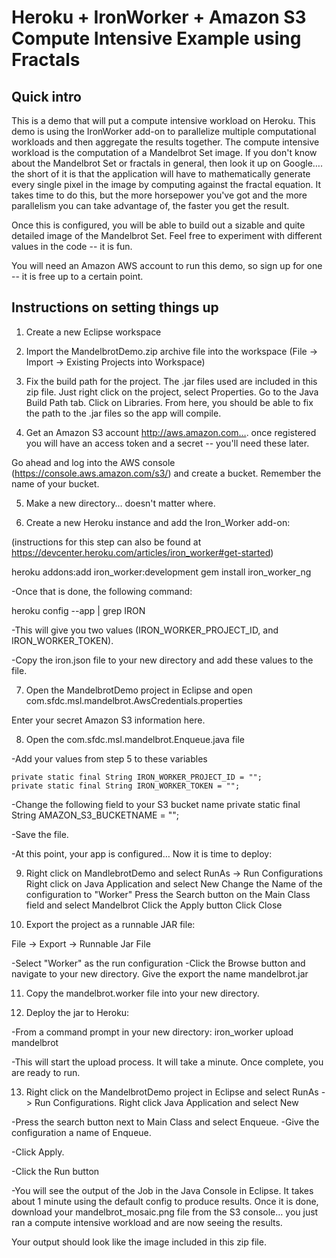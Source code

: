 Heroku + IronWorker + Amazon S3  Compute Intensive Example using Fractals
==============

Quick intro
--------------


This is a demo that will put a compute intensive workload on Heroku.  This demo is using the IronWorker add-on to parallelize multiple computational workloads and then aggregate the results together.  The compute intensive workload is the computation of a Mandelbrot Set image.  If you don't know about the Mandelbrot Set or fractals in general, then look it up on Google…. the short of it is that the application will have to mathematically generate every single pixel in the image by computing against the fractal equation.  It takes time to do this, but the more horsepower you've got and the more parallelism you can take advantage of, the faster you get the result.

Once this is configured, you will be able to build out a sizable and quite detailed image of the Mandelbrot Set.  Feel free to experiment with different values in the code -- it is fun.

You will need an Amazon AWS account to run this demo, so sign up for one -- it is free up to a certain point.



Instructions on setting things up 
--------------

1.  Create a new Eclipse workspace

2. Import the MandelbrotDemo.zip archive file into the workspace (File -> Import -> Existing Projects into Workspace)

3. Fix the build path for the project.  The .jar files used are included in this zip file.  Just right click on the project, select Properties.  Go to the Java Build Path tab.  Click on Libraries.  From here, you should be able to fix the path to the .jar files so the app will compile.

4. Get an Amazon S3 account http://aws.amazon.com…. once registered you will have an access token and a secret -- you'll need these later.

Go ahead and log into the AWS console (https://console.aws.amazon.com/s3/) and create a bucket.  Remember the name of your bucket.  

5. Make a new directory… doesn't matter where. 

6. Create a new Heroku instance and add the Iron_Worker add-on:

(instructions for this step can also be found at https://devcenter.heroku.com/articles/iron_worker#get-started)

heroku addons:add iron_worker:development
gem install iron_worker_ng


-Once that is done, the following command:

heroku config --app <your heroku app name> | grep IRON 

-This will give you two values (IRON_WORKER_PROJECT_ID, and IRON_WORKER_TOKEN).  

-Copy the iron.json file to your new directory and add these values to the file.

7. Open the MandelbrotDemo project in Eclipse and open com.sfdc.msl.mandelbrot.AwsCredentials.properties

Enter your secret Amazon S3 information here.

8. Open the com.sfdc.msl.mandelbrot.Enqueue.java file

-Add your values from step 5 to these variables 

	private static final String IRON_WORKER_PROJECT_ID = "";
	private static final String IRON_WORKER_TOKEN = "";

-Change the following field to your S3 bucket name
	private static final String AMAZON_S3_BUCKETNAME = "";

-Save the file.

-At this point, your app is configured… Now it is time to deploy:



9. Right click on MandlebrotDemo and select RunAs -> Run Configurations
Right click on Java Application and select New
Change the Name of the configuration to "Worker"
Press the Search button on the Main Class field and select Mandelbrot
Click the Apply button
Click Close

10. Export the project as a runnable JAR file:

File -> Export -> Runnable Jar File

-Select "Worker" as the run configuration
-Click the Browse button and navigate to your new directory.  Give the export the name mandelbrot.jar

11. Copy the mandelbrot.worker file into your new directory.

12. Deploy the jar to Heroku:

-From a command prompt in your new directory:
iron_worker upload mandelbrot

-This will start the upload process.  It will take a minute.  Once complete, you are ready to run.


13.  Right click on the MandelbrotDemo project in Eclipse and select RunAs -> Run Configurations.
Right click Java Application and select New

-Press the search button next to Main Class and select Enqueue.
-Give the configuration a name of Enqueue.

-Click Apply.

-Click the Run button

-You will see the output of the Job in the Java Console in Eclipse.  It takes about 1 minute using the default config to produce results.  Once it is done, download your mandelbrot_mosaic.png file from the S3 console… you just ran a compute intensive workload and are now seeing the results.

Your output should look like the image included in this zip file.

